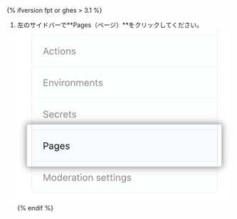 {% ifversion fpt or ghes > 3.1 %}
1. 左のサイドバーで**Pages（ページ）**をクリックしてください。 ![左のサイドバーのPageタブ](/assets/images/help/pages/pages-tab.png)
{% endif %}
